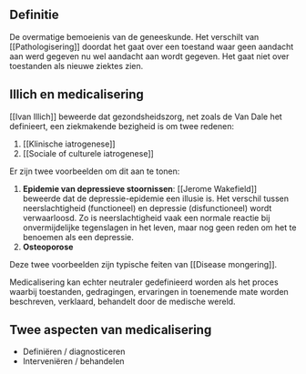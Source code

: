 ## Definitie
De overmatige bemoeienis van de geneeskunde. Het verschilt van [[Pathologisering]] doordat het gaat over een toestand waar geen aandacht aan werd gegeven nu wel aandacht aan wordt gegeven. Het gaat niet over toestanden als nieuwe ziektes zien.

## Illich en medicalisering
[[Ivan Illich]] beweerde dat gezondsheidszorg, net zoals de Van Dale het definieert, een ziekmakende bezigheid is om twee redenen:
1. [[Klinische iatrogenese]]
2. [[Sociale of culturele iatrogenese]]

Er zijn twee voorbeelden om dit aan te tonen:
1. **Epidemie van depressieve stoornissen**: [[Jerome Wakefield]] beweerde dat de depressie-epidemie een illusie is. Het verschil tussen neerslachtigheid (functioneel) en depressie (disfunctioneel) wordt verwaarloosd. Zo is neerslachtigheid vaak een normale reactie bij onvermijdelijke tegenslagen in het leven, maar nog geen reden om het te benoemen als een depressie.
2. **Osteoporose**

Deze twee voorbeelden zijn typische feiten van [[Disease mongering]].

Medicalisering kan echter neutraler gedefinieerd worden als het proces waarbij toestanden, gedragingen, ervaringen in toenemende mate worden beschreven, verklaard, behandelt door de medische wereld.

## Twee aspecten van medicalisering
- Definiëren / diagnosticeren
- Interveniëren / behandelen